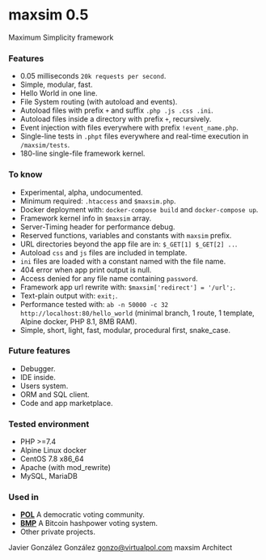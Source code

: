 # maxsim 0.5

Maximum Simplicity framework


### Features
* 0.05 milliseconds `20k requests per second`.
* Simple, modular, fast.
* Hello World in one line.
* File System routing (with autoload and events).
* Autoload files with prefix `+` and suffix `.php .js .css .ini`.
* Autoload files inside a directory with prefix `+`, recursively.
* Event injection with files everywhere with prefix `!event_name.php`.
* Single-line tests in `.phpt` files everywhere and real-time execution in `/maxsim/tests`.
* 180-line single-file framework kernel.


### To know
* Experimental, alpha, undocumented.
* Minimum required: `.htaccess` and `$maxsim.php`.
* Docker deployment with: `docker-compose build` and `docker-compose up`.
* Framework kernel info in `$maxsim` array.
* Server-Timing header for performance debug.
* Reserved functions, variables and constants with `maxsim` prefix.
* URL directories beyond the app file are in: `$_GET[1] $_GET[2] ..`.
* Autoload `css` and `js` files are included in template.
* `ini` files are loaded with a constant named with the file name.
* 404 error when app print output is null.
* Access denied for any file name containing `password`.
* Framework app url rewrite with: `$maxsim['redirect'] = '/url';`.
* Text-plain output with: `exit;`.
* Performance tested with: `ab -n 50000 -c 32 http://localhost:80/hello_world` (minimal branch, 1 route, 1 template, Alpine docker, PHP 8.1, 8MB RAM).
* Simple, short, light, fast, modular, procedural first, snake_case.


### Future features
* Debugger.
* IDE inside.
* Users system.
* ORM and SQL client.
* Code and app marketplace.


### Tested environment
* PHP >=7.4
* Alpine Linux docker
* CentOS 7.8 x86_64
* Apache (with mod_rewrite)
* MySQL, MariaDB

### Used in
- **[POL](https://github.com/JavierGonzalez/POL)** A democratic voting community.
- **[BMP](https://github.com/JavierGonzalez/BMP)** A Bitcoin hashpower voting system.
- Other private projects.


Javier González González <gonzo@virtualpol.com> 
maxsim Architect